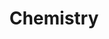 ---
title: Chemistry
weight: 12
image_path: /assets/images/project/Chemistry.png
description: VR Unity 3D demo educational mobile application for mobile device

links: 
    - youtube_link :https://www.youtube.com/watch?v=gJNfOiQDTUs&feature=emb_logo
---